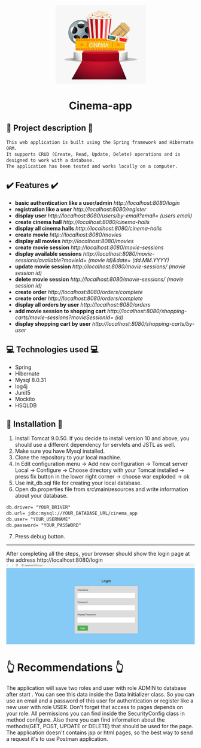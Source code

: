 <p align="center">
<img src="https://github.com/DanyloBorysenko/Cinema-app/blob/main/logo.jpg" />
</p>

<h1 align="center">Cinema-app</h1>

## :page_facing_up: Project description :page_facing_up:
```
This web application is built using the Spring framework and Hibernate ORM. 
It supports CRUD (Create, Read, Update, Delete) operations and is designed to work with a database. 
The application has been tested and works locally on a computer.
```
## :heavy_check_mark: Features :heavy_check_mark:
+ **basic authentication like a user/admin** *http://localhost:8080/login*
+ **registration like a user** *http://localhost:8080/register*
+ **display user** *http://localhost:8080/users/by-email?email= (users email)*
+ **create cinema hall** *http://localhost:8080/cinema-halls*
+ **display all cinema halls** *http://localhost:8080/cinema-halls*
+ **create movie** *http://localhost:8080/movies*
+ **display all movies** *http://localhost:8080/movies*
+ **create movie session** *http://localhost:8080/movie-sessions*
+ **display available sessions** *http://localhost:8080/movie-sessions/available?movieId= (movie id)&date= (dd.MM.YYYY)*
+ **update movie session** *http://localhost:8080/movie-sessions/ (movie session id)*
+ **delete movie session** *http://localhost:8080/movie-sessions/ (movie session id)*
+ **create order** *http://localhost:8080/orders/complete*
+ **create order** *http://localhost:8080/orders/complete*
+ **display all orders by user** *http://localhost:8080/orders*
+ **add movie session to shopping cart** *http://localhost:8080/shopping-carts/movie-sessions?movieSessionId= (id)*
+ **display shopping cart by user** *http://localhost:8080/shopping-carts/by-user*
## :computer: Technologies used :computer:
+ Spring
+ Hibernate
+ Mysql 8.0.31
+ log4j
+ Junit5
+ Mockito
+ HSQLDB
## :wrench: Installation :wrench:
1. Install Tomcat 9.0.50. If you decide to install version 10 and above, you should use a different dependency for servlets and JSTL as well.
2. Make sure you have Mysql installed.
3. Clone the repository to your local machine.
4. In Edit configuration menu -> Add new configuration -> Tomcat server Local -> Configure -> Choose directory with your Tomcat installed -> press fix button in the lower right corner -> choose war exploded -> ok
5. Use init_db.sql file for creating your local database.
6. Open db.properties file from src\main\resources and write information about your database.
```
db.driver= "YOUR_DRIVER"
db.url= jdbc:mysql://YOUR_DATABASE_URL/cinema_app
db.user= "YOUR_USERNAME"
db.password= "YOUR_PASSWORD"
```
7. Press debug button.
____
After completing all the steps, your browser should show the login page at the address http://localhost:8080/login
![](login_Page.png)
# :point_up_2: Recommendations :point_up_2:
The application will save two roles and user with role ADMIN to database after start . You can see this data inside the Data Initializer class.
So you can use an email and a password of this user for authentication or register like a new user with role USER.
Don't forget that access to pages depends on your role. All permissions you can find inside the SecurityConfig class in method configure.
Also there you can find information about the methods(GET, POST, UPDATE or DELETE) that should be used for the page.
The application doesn't contains jsp or html pages, so the best way to send a request it's to use Postman application. 
